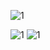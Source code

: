 

![1](http://www.cigniti.com/wp-content/uploads/mobile-test-automation-framework.png)

![1](http://www.cigniti.com/wp-content/uploads/mindmap-info-1.png)
![1](http://www.cigniti.com/wp-content/uploads/MobileTestingCoE_0-500x285.png)
